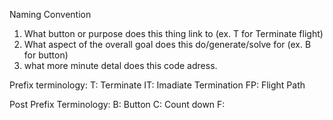 Naming Convention
1) What button or purpose does this thing link to (ex. T for Terminate flight)
2) What aspect of the overall goal does this do/generate/solve for (ex. B for button)
3) what more minute detal does this code adress.

Prefix terminology:
T:  Terminate
IT: Imadiate Termination
FP: Flight Path

Post Prefix Terminology:
B: Button
C: Count down
F:
